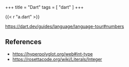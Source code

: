 +++
title = "Dart"
tags = [ "dart" ]
+++

{{< r "a.dart" >}}

<https://dart.dev/guides/language/language-tour#numbers>

## References

- <https://hyperpolyglot.org/web#int-type>
- <https://rosettacode.org/wiki/Literals/Integer>

